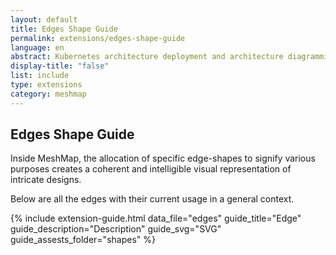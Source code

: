 ```yaml
---
layout: default
title: Edges Shape Guide
permalink: extensions/edges-shape-guide
language: en
abstract: Kubernetes architecture deployment and architecture diagramming tool for cloud native applications - MeshMap.
display-title: "false"
list: include
type: extensions
category: meshmap
---
```


## Edges Shape Guide

Inside MeshMap, the allocation of specific edge-shapes to signify various purposes creates a coherent and intelligible visual representation of intricate designs.

Below are all the edges with their current usage in a general context.


{% include extension-guide.html
 data_file="edges"
 guide_title="Edge"
 guide_description="Description"
 guide_svg="SVG"
 guide_assests_folder="shapes"
%}